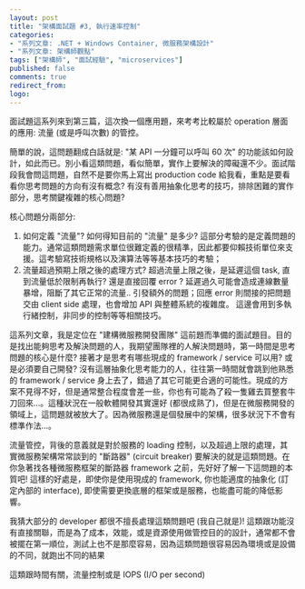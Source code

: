```yaml
---
layout: post
title: "架構面試題 #3, 執行速率控制"
categories:
- "系列文章: .NET + Windows Container, 微服務架構設計"
- "系列文章: 架構師觀點"
tags: ["架構師", "面試經驗", "microservices"]
published: false
comments: true
redirect_from:
logo: 
---
```


面試題這系列來到第三篇，這次換一個應用題，來考考比較屬於 operation 層面的應用: 流量 (或是呼叫次數) 的管控。

簡單的說，這問題翻成白話就是: "某 API 一分鐘可以呼叫 60 次" 的功能該如何設計，如此而已。別小看這類問題，看似簡單，實作上要解決的障礙還不少。面試階段我會問這問題，自然不是要你馬上寫出 production code 給我看，重點是要看看你思考問題的方向有沒有概念? 有沒有善用抽象化思考的技巧，排除困難的實作部分，思考關鍵複雜的核心問題?

核心問題分兩部分: 

1. 如何定義 "流量"?
  如何得知目前的 "流量" 是多少? 這部分考驗的是定義問題的能力。通常這類問題需求單位很難定義的很精準，因此都要仰賴技術單位來支援。這考驗寫技術規格以及演算法等等基本技巧的考驗；
1. 流量超過預期上限之後的處理方式?
  超過流量上限之後，是延遲這個 task, 直到流量低於限制再執行? 還是直接回覆 error ? 延遲過久可能會造成連線數量暴增，阻斷了其它正常的流量.. 引發額外的問題；回應 error 則間接的把問題交由 client side 處理，也會增加 API 與整體系統的複雜度。
  這邊會用到多執行緒控制，非同步的控制等等相關技巧。

<!--more-->

這系列文章，我是定位在 "建構微服務開發團隊" 這前題而準備的面試題目。目的是找出能夠思考及解決問題的人，我期望團隊裡的人解決問題時，第一時間是思考問題的核心是什麼? 接著才是思考有哪些現成的 framework / service 可以用? 或是必須要自己開發? 沒有這層抽象化思考能力的人，往往第一時間就會跳到他熟悉的 framework / service 身上去了，錯過了其它可能更合適的可能性。現成的方案不見得不好，但是通常整合程度會差一些，你也有可能為了殺一隻雞去買整套牛刀回來...。這種狀況在一般軟體開發其實還好 (都很成熟了)，但是在微服務開發的領域上，這問題就被放大了。因為微服務還是個發展中的架構，很多狀況下不會有標準作法...。

流量管控，背後的意義就是對於服務的 loading 控制，以及超過上限的處理，其實微服務架構常常談到的 "斷路器" (circuit breaker) 要解決的就是這類問題。在你急著找各種微服務框架的斷路器 framework 之前，先好好了解一下這問題的本質吧! 這樣的好處是，即使你是使用現成的 framework, 你也能適度的抽象化 (訂定內部的 interface), 即使需要更換底層的框架或是服務，也能盡可能的降低影響。











我猜大部分的 developer 都很不擅長處理這類問題吧 (我自己就是)! 這類跟功能沒有直接關聯，而是為了成本，效能，或是資源使用做管控目的的設計，通常都不會被擺在第一順位，測試上也不是那麼容易，因為這類問題很容易因為環境或是設備的不同，就跑出不同的結果


這類跟時間有關，流量控制或是 IOPS (I/O per second) 
